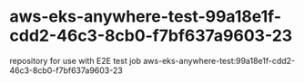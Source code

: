 # aws-eks-anywhere-test-99a18e1f-cdd2-46c3-8cb0-f7bf637a9603-23
repository for use with E2E test job aws-eks-anywhere-test:99a18e1f-cdd2-46c3-8cb0-f7bf637a9603-23
